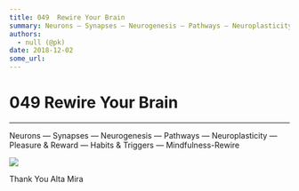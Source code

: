 ```yaml
---
title: 049  Rewire Your Brain
summary: Neurons — Synapses — Neurogenesis — Pathways — Neuroplasticity — Pleasure & Reward — Habits & Triggers — Mindfulness-Rewire Thank You Alta Mira
authors:
  - null (@pk)
date: 2018-12-02
some_url: 
---
```


# 049  Rewire Your Brain



----

> 

> 
Neurons — Synapses — Neurogenesis — Pathways — Neuroplasticity — Pleasure & Reward — Habits & Triggers — Mindfulness-Rewire

![](https://api.beta.kauri.io:443/ipfs/QmUvbZTNnEQGgDTtf2oBD19UM7hN5Ps7cJrp7mCeRe7QWy)

Thank You Alta Mira
